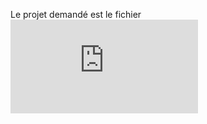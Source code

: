 Le projet demandé est le fichier ![markdown.md](https://github.com/ModjoInc/BeCode/blob/master/BECODE_PROJECT.md)

